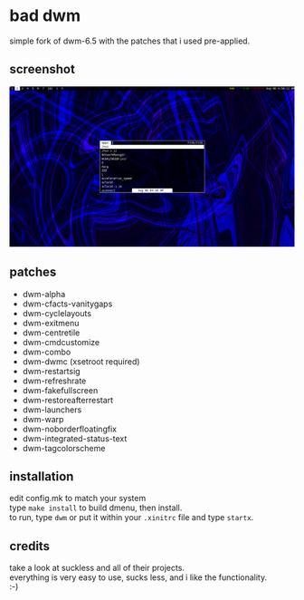 bad dwm
============================
simple fork of dwm-6.5 with the patches that i used pre-applied.

screenshot
----------
![dwm-patched](example.png?raw=true)


patches
------------
* dwm-alpha
* dwm-cfacts-vanitygaps
* dwm-cyclelayouts
* dwm-exitmenu
* dwm-centretile
* dwm-cmdcustomize
* dwm-combo
* dwm-dwmc (xsetroot required)
* dwm-restartsig
* dwm-refreshrate
* dwm-fakefullscreen
* dwm-restoreafterrestart
* dwm-launchers
* dwm-warp
* dwm-noborderfloatingfix
* dwm-integrated-status-text
* dwm-tagcolorscheme

installation
------------
edit config.mk to match your system<br/>
type `make install` to build dmenu, then install.<br/>
to run, type `dwm` or put it within your `.xinitrc` file and type `startx`.

credits
-------
take a look at suckless and all of their projects.<br/>
everything is very easy to use, sucks less, and i like the functionality.<br/>
:-)
